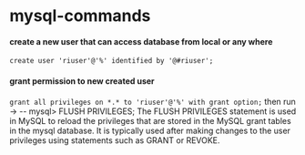 # mysql-commands
#### create a new user that can access database from local or any where
`create user 'riuser'@'%' identified by '@#riuser';`
#### grant permission to new created user
`grant all privileges on *.* to 'riuser'@'%' with grant option;`
then run ->
-- mysql> FLUSH PRIVILEGES;
The FLUSH PRIVILEGES statement is used in MySQL to reload the privileges that are stored in the MySQL grant tables in the mysql database. It is typically used after making changes to the user privileges using statements such as GRANT or REVOKE.
